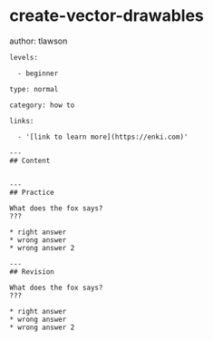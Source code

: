 # create-vector-drawables
author: tlawson

	levels:

	  - beginner

	type: normal

	category: how to

	links:

	  - '[link to learn more](https://enki.com)'

	---
	## Content
  
  
	---
	## Practice

	What does the fox says?
	???

	* right answer
	* wrong answer
	* wrong answer 2

	---
	## Revision

	What does the fox says?
	???

	* right answer
	* wrong answer
	* wrong answer 2
